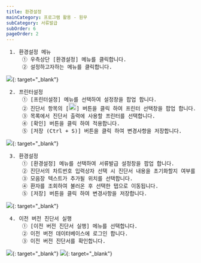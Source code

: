 ```yaml
---
title: 환경설정
mainCategory: 프로그램 활용 - 원무
subCategory: 서류발급
subOrder: 6
pageOrder: 2
---
```


<pre>
 <t2><bold>1. 환경설정 메뉴</bold></t2>
     ① 우측상단 [환경설정] 메뉴를 클릭합니다.
     ② 설정하고자하는 메뉴를 클릭합니다.
</pre>

[![](/images/{{page.url}}_1.png)](/images/{{page.url}}_1.png){: target="_blank"}

<pre>
 <t2><bold>2. 프린터설정</bold></t2>
     ① [프린터설정] 메뉴를 선택하여 설정창을 팝업 합니다.
     ② 진단서 항목의 [<img src="/images/{{page.url}}_btn_1.png"  width="20">] 버튼을 클릭 하여 프린터 선택창을 팝업 합니다.
     ③ 목록에서 진단서 출력에 사용할 프린터를 선택합니다.
     ④ [확인] 버튼을 클릭 하여 적용합니다.
     ⑤ [저장 (Ctrl + S)] 버튼을 클릭 하여 변경사항을 저장합니다.
</pre>

[![](/images/{{page.url}}_2.png)](/images/{{page.url}}_2.png){: target="_blank"}

<pre>
 <t2><bold>3. 환경설정</bold></t2>
     ① [환경설정] 메뉴를 선택하여 서류발급 설정창을 팝업 합니다.
     ② 진단서의 차트번호 입력상자 선택 시 진단서 내용을 초기화할지 여부를 선택합니다.
     ③ 모음장 텍스트가 추가될 위치를 선택합니다.
     ④ 환자를 조회하여 불러온 후 선택한 탭으로 이동됩니다.
     ⑤ [저장] 버튼을 클릭 하여 변경사항을 저장합니다.
</pre>

[![](/images/{{page.url}}_3.png)](/images/{{page.url}}_3.png){: target="_blank"}

<pre>
 <t2><bold>4. 이전 버전 진단서 실행</bold></t2>
     ① [이전 버전 진단서 실행] 메뉴를 선택합니다.
     ② 이전 버전 데이터베이스에 로그인 합니다.
     ③ 이전 버전 진단서를 확인합니다.
</pre>

[![](/images/{{page.url}}_4.png)](/images/{{page.url}}_4.png){: target="_blank"}
[![](/images/{{page.url}}_5.png)](/images/{{page.url}}_5.png){: target="_blank"}

